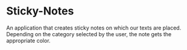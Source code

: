 # Sticky-Notes
An application that creates sticky notes on which our texts are placed. Depending on the category selected by the user, the note gets the appropriate color.

